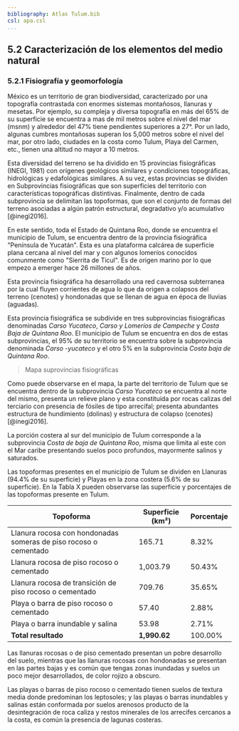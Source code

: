 ```yaml
---
bibliography: Atlas Tulum.bib
csl: apa.csl
...
```


## 5.2 Caracterización de los elementos del medio natural

### 5.2.1 Fisiografía y geomorfología

México es un territorio de gran biodiversidad, caracterizado por una topografía contrastada con enormes sistemas montañosos, llanuras y mesetas. Por ejemplo, su compleja y diversa topografía en más del 65% de su superficie se encuentra a mas de mil metros sobre el nivel del mar (msnm) y alrededor del 47% tiene pendientes superiores a 27°. Por un lado, algunas cumbres montañosas superan los 5,000 metros sobre el nivel del mar, por otro lado, ciudades en la costa como Tulum, Playa del Carmen, etc., tienen una altitud no mayor a 10 metros.

Esta diversidad del terreno se ha dividido en 15 provincias fisiográficas (INEGI, 1981) con orígenes geológicos similares y condiciones topográficas, hidrológicas y edafológicas similares. A su vez, estas provincias se dividen en Subprovincias fisiográficas que son superficies del territorio con características topográficas distintivas. Finalmente, dentro de cada subprovincia se delimitan las topoformas, que son el conjunto de formas del terreno asociadas a algún patrón estructural, degradativo y/o acumulativo [@inegi2016].

En este sentido, toda el Estado de Quintana Roo, donde se encuentra el municipio de Tulum, se encuentra dentro de la provincia fisiográfica "Península de Yucatán".  Esta es una plataforma calcárea de superficie plana cercana al nivel del mar y con algunos lomeríos conocidos comunmente como "Sierrita de Ticul". Es de origen marino por lo que empezo a emerger hace 26 millones de años.

Esta provincia fisiográfica ha desarrollado una red cavernosa subterranea por la cual fluyen corrientes de agua lo que da origen a colapsos del terreno (cenotes) y hondonadas que se llenan de agua en época de lluvias (aguadas).

Esta provincia fisiográfica se subdivide en tres subprovincias fisiográficas denominadas *Carso Yucateco*, *Carso y Lomeríos de Campeche* y *Costa Baja de Quintana Roo*. El municipio de Tulum se encuentra en dos de estas subprovincias, el  95% de su territorio se encuentra sobre la subprovincia denominada  *Carso -yucateco* y el otro 5% en la subprovincia *Costa baja de Quintana Roo*.

> Mapa suprovincias fisiográficas

Como puede observarse en el mapa, la parte del territorio de Tulum que se encuentra dentro de la subprovincia *Carso Yucateco* se encuentra al norte del mismo, presenta un relieve plano y esta constituida por rocas calizas del terciario con presencia de fósiles de tipo arrecifal; presenta abundantes estructura de hundimiento (dolinas) y estructura de colapso (cenotes)[@inegi2016].

La porción costera al sur del municipio de Tulum corresponde a la subprovincia *Costa de baja de Quintana Roo*, misma que limita al este con el Mar caribe presentando suelos poco profundos, mayormente salinos y saturados.

Las topoformas presentes en el municipio de Tulum se dividen en Llanuras (94.4% de su superficie) y Playas en la zona costera (5.6% de su superficie). En la Tabla X pueden observarse las superficie y porcentajes de las topoformas presente en Tulum.

| Topoforma                                                    | Superficie (km²) | Porcentaje |
| ------------------------------------------------------------ | ---------------- | ---------- |
| Llanura rocosa con hondonadas someras de piso rocoso o cementado | 165.71           | 8.32%      |
| Llanura rocosa de piso rocoso o cementado                    | 1,003.79         | 50.43%     |
| Llanura rocosa de transición de piso rocoso o cementado      | 709.76           | 35.65%     |
| Playa o barra de piso rocoso o cementado                     | 57.40            | 2.88%      |
| Playa o barra inundable y salina                             | 53.98            | 2.71%      |
| **Total resultado**                                          | **1,990.62**     | 100.00%    |

Las llanuras rocosas o de piso cementado presentan un pobre desarrollo del suelo, mientras que las llanuras rocosas con hondonadas se presentan en las partes bajas y es común que tengas zonas inundadas y suelos un poco mejor desarrollados, de color rojizo a obscuro.

Las playas o barras de piso rocoso o cementado tienen suelos de textura media donde predominan los leptosoles; y las playas o barras inundables y salinas están conformada por suelos arenosos producto de la desintegración de roca caliza y restos minerales de los arrecifes cercanos a la costa, es común la presencia de lagunas costeras.